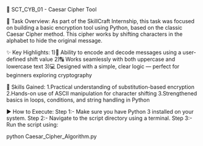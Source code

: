 🔐 SCT_CYB_01 - Caesar Cipher Tool

📄 Task Overview:
As part of the SkillCraft Internship, this task was focused on building a basic encryption tool using Python, based on the classic Caesar Cipher method. This cipher works by shifting characters in the alphabet to hide the original message.

✨ Key Highlights:
1)🔁 Ability to encode and decode messages using a user-defined shift value
2)🔠 Works seamlessly with both uppercase and lowercase text
3)💻 Designed with a simple, clear logic — perfect for beginners exploring      cryptography

🧠 Skills Gained:
1.Practical understanding of substitution-based encryption
2.Hands-on use of ASCII manipulation for character shifting
3.Strengthened basics in loops, conditions, and string handling in Python

▶️ How to Execute:
Step 1:- Make sure you have Python 3 installed on your system.
Step 2:- Navigate to the script directory using a terminal.
Step 3:- Run the script using:

python Caesar_Cipher_Algorithm.py


